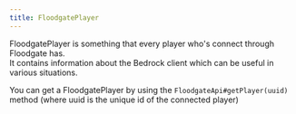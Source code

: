 ```yaml
---
title: FloodgatePlayer
---
```


FloodgatePlayer is something that every player who's connect through Floodgate has.<br/>
It contains information about the Bedrock client which can be useful in various situations.

You can get a FloodgatePlayer by using the `FloodgateApi#getPlayer(uuid)` method (where uuid is the unique id of the connected player)